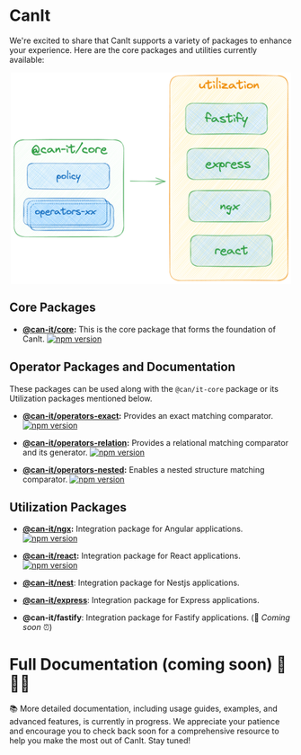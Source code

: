 # CanIt

We're excited to share that CanIt supports a variety of packages to enhance your experience. Here are the core packages and utilities currently available:

<div style="width: 100%; display: flex; justify-content: center;">
  <img  src="./assets/overview.png" width="500px" alt="Overview">
</div>

## Core Packages
- **[@can-it/core](./packages/core/):** This is the core package that forms the foundation of CanIt.
[![npm version](https://img.shields.io/npm/v/@can-it/core.svg?style=flat-square)](https://www.npmjs.org/package/@can-it/core)


## Operator Packages and Documentation
These packages can be used along with the `@can/it-core` package or its Utilization packages mentioned below.
- **[@can-it/operators-exact](./packages/operators/exact/):** Provides an exact matching comparator.
[![npm version](https://img.shields.io/npm/v/@can-it/operators-exact.svg?style=flat-square)](https://www.npmjs.org/package/@can-it/operators-exact)

- **[@can-it/operators-relation](./packages/operators/relation/):** Provides a relational matching comparator and its generator.
[![npm version](https://img.shields.io/npm/v/@can-it/operators-relation.svg?style=flat-square)](https://www.npmjs.org/package/@can-it/operators-relation)

- **[@can-it/operators-nested](./packages/operators/nested/):** Enables a nested structure matching comparator.
[![npm version](https://img.shields.io/npm/v/@can-it/operators-nested.svg?style=flat-square)](https://www.npmjs.org/package/@can-it/operators-nested)


## Utilization Packages
- **[@can-it/ngx](./packages/ngx/):** Integration package for Angular applications.
[![npm version](https://img.shields.io/npm/v/@can-it/ngx.svg?style=flat-square)](https://www.npmjs.org/package/@can-it/ngx)

- **[@can-it/react](./packages/react):** Integration package for React applications.
[![npm version](https://img.shields.io/npm/v/@can-it/react.svg?style=flat-square)](https://www.npmjs.org/package/@can-it/react)

- **[@can-it/nest](./packages/nest)**: Integration package for Nestjs applications.
- **[@can-it/express](./packages/express)**: Integration package for Express applications.
- **@can-it/fastify**: Integration package for Fastify applications. (💪 *Coming soon* ⏰)

# Full Documentation (coming soon) 🚀🚀🚀

📚 More detailed documentation, including usage guides, examples, and advanced features, is currently in progress. We appreciate your patience and encourage you to check back soon for a comprehensive resource to help you make the most out of CanIt. Stay tuned!
